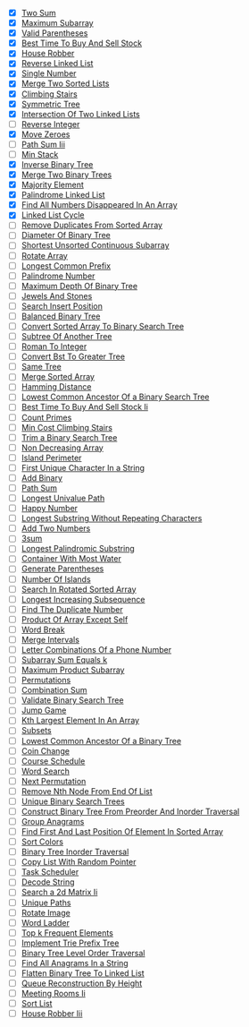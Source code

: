 - [x] [Two Sum](https://leetcode.com/problems/two-sum/)
- [x] [Maximum Subarray](https://leetcode.com/problems/maximum-subarray/)
- [x] [Valid Parentheses](https://leetcode.com/problems/valid-parentheses/)
- [x] [Best Time To Buy And Sell Stock](https://leetcode.com/problems/best-time-to-buy-and-sell-stock/)
- [x] [House Robber](https://leetcode.com/problems/house-robber/)
- [x] [Reverse Linked List](https://leetcode.com/problems/reverse-linked-list/)
- [x] [Single Number](https://leetcode.com/problems/single-number/)
- [x] [Merge Two Sorted Lists](https://leetcode.com/problems/merge-two-sorted-lists/)
- [x] [Climbing Stairs](https://leetcode.com/problems/climbing-stairs/)
- [x] [Symmetric Tree](https://leetcode.com/problems/symmetric-tree/)
- [x] [Intersection Of Two Linked Lists](https://leetcode.com/problems/intersection-of-two-linked-lists/)
- [ ] [Reverse Integer](https://leetcode.com/problems/reverse-integer/)
- [x] [Move Zeroes](https://leetcode.com/problems/move-zeroes/)
- [ ] [Path Sum Iii](https://leetcode.com/problems/path-sum-iii/)
- [ ] [Min Stack](https://leetcode.com/problems/min-stack/)
- [x] [Inverse Binary Tree](https://leetcode.com/problems/invert-binary-tree/)
- [x] [Merge Two Binary Trees](https://leetcode.com/problems/merge-two-binary-trees/)
- [x] [Majority Element](https://leetcode.com/problems/majority-element/)
- [x] [Palindrome Linked List](https://leetcode.com/problems/palindrome-linked-list/)
- [x] [Find All Numbers Disappeared In An Array](https://leetcode.com/problems/find-all-numbers-disappeared-in-an-array/)
- [x] [Linked List Cycle](https://leetcode.com/problems/linked-list-cycle/)
- [ ] [Remove Duplicates From Sorted Array](https://leetcode.com/problems/remove-duplicates-from-sorted-array/)
- [ ] [Diameter Of Binary Tree](https://leetcode.com/problems/diameter-of-binary-tree/)
- [ ] [Shortest Unsorted Continuous Subarray](https://leetcode.com/problems/shortest-unsorted-continuous-subarray/)
- [ ] [Rotate Array](https://leetcode.com/problems/rotate-array/)
- [ ] [Longest Common Prefix](https://leetcode.com/problems/longest-common-prefix/)
- [ ] [Palindrome Number](https://leetcode.com/problems/palindrome-number/)
- [ ] [Maximum Depth Of Binary Tree](https://leetcode.com/problems/maximum-depth-of-binary-tree/)
- [ ] [Jewels And Stones](https://leetcode.com/problems/jewels-and-stones/)
- [ ] [Search Insert Position](https://leetcode.com/problems/search-insert-position/)
- [ ] [Balanced Binary Tree](https://leetcode.com/problems/balanced-binary-tree/)
- [ ] [Convert Sorted Array To Binary Search Tree](https://leetcode.com/problems/convert-sorted-array-to-binary-search-tree/)
- [ ] [Subtree Of Another Tree](https://leetcode.com/problems/subtree-of-another-tree/)
- [ ] [Roman To Integer](https://leetcode.com/problems/roman-to-integer/)
- [ ] [Convert Bst To Greater Tree](https://leetcode.com/problems/convert-bst-to-greater-tree/)
- [ ] [Same Tree](https://leetcode.com/problems/same-tree/)
- [ ] [Merge Sorted Array](https://leetcode.com/problems/merge-sorted-array/)
- [ ] [Hamming Distance](https://leetcode.com/problems/hamming-distance/)
- [ ] [Lowest Common Ancestor Of a Binary Search Tree](https://leetcode.com/problems/lowest-common-ancestor-of-a-binary-search-tree/)
- [ ] [Best Time To Buy And Sell Stock Ii](https://leetcode.com/problems/best-time-to-buy-and-sell-stock-ii/)
- [ ] [Count Primes](https://leetcode.com/problems/count-primes/)
- [ ] [Min Cost Climbing Stairs](https://leetcode.com/problems/min-cost-climbing-stairs/)
- [ ] [Trim a Binary Search Tree](https://leetcode.com/problems/trim-a-binary-search-tree/)
- [ ] [Non Decreasing Array](https://leetcode.com/problems/non-decreasing-array/)
- [ ] [Island Perimeter](https://leetcode.com/problems/island-perimeter/)
- [ ] [First Unique Character In a String](https://leetcode.com/problems/first-unique-character-in-a-string/)
- [ ] [Add Binary](https://leetcode.com/problems/add-binary/)
- [ ] [Path Sum](https://leetcode.com/problems/path-sum/)
- [ ] [Longest Univalue Path](https://leetcode.com/problems/longest-univalue-path/)
- [ ] [Happy Number](https://leetcode.com/problems/happy-number/)
- [ ] [Longest Substring Without Repeating Characters](https://leetcode.com/problems/longest-substring-without-repeating-characters/)
- [ ] [Add Two Numbers](https://leetcode.com/problems/add-two-numbers/)
- [ ] [3sum](https://leetcode.com/problems/3sum/)
- [ ] [Longest Palindromic Substring](https://leetcode.com/problems/longest-palindromic-substring/)
- [ ] [Container With Most Water](https://leetcode.com/problems/container-with-most-water/)
- [ ] [Generate Parentheses](https://leetcode.com/problems/generate-parentheses/)
- [ ] [Number Of Islands](https://leetcode.com/problems/number-of-islands/)
- [ ] [Search In Rotated Sorted Array](https://leetcode.com/problems/search-in-rotated-sorted-array/)
- [ ] [Longest Increasing Subsequence](https://leetcode.com/problems/longest-increasing-subsequence/)
- [ ] [Find The Duplicate Number](https://leetcode.com/problems/find-the-duplicate-number/)
- [ ] [Product Of Array Except Self](https://leetcode.com/problems/product-of-array-except-self/)
- [ ] [Word Break](https://leetcode.com/problems/word-break/)
- [ ] [Merge Intervals](https://leetcode.com/problems/merge-intervals/)
- [ ] [Letter Combinations Of a Phone Number](https://leetcode.com/problems/letter-combinations-of-a-phone-number/)
- [ ] [Subarray Sum Equals k](https://leetcode.com/problems/subarray-sum-equals-k/)
- [ ] [Maximum Product Subarray](https://leetcode.com/problems/maximum-product-subarray/)
- [ ] [Permutations](https://leetcode.com/problems/permutations/)
- [ ] [Combination Sum](https://leetcode.com/problems/combination-sum/)
- [ ] [Validate Binary Search Tree](https://leetcode.com/problems/validate-binary-search-tree/)
- [ ] [Jump Game](https://leetcode.com/problems/jump-game/)
- [ ] [Kth Largest Element In An Array](https://leetcode.com/problems/kth-largest-element-in-an-array/)
- [ ] [Subsets](https://leetcode.com/problems/subsets/)
- [ ] [Lowest Common Ancestor Of a Binary Tree](https://leetcode.com/problems/lowest-common-ancestor-of-a-binary-tree/)
- [ ] [Coin Change](https://leetcode.com/problems/coin-change/)
- [ ] [Course Schedule](https://leetcode.com/problems/course-schedule/)
- [ ] [Word Search](https://leetcode.com/problems/word-search/)
- [ ] [Next Permutation](https://leetcode.com/problems/next-permutation/)
- [ ] [Remove Nth Node From End Of List](https://leetcode.com/problems/remove-nth-node-from-end-of-list/)
- [ ] [Unique Binary Search Trees](https://leetcode.com/problems/unique-binary-search-trees/)
- [ ] [Construct Binary Tree From Preorder And Inorder Traversal](https://leetcode.com/problems/construct-binary-tree-from-preorder-and-inorder-traversal/)
- [ ] [Group Anagrams](https://leetcode.com/problems/group-anagrams/)
- [ ] [Find First And Last Position Of Element In Sorted Array](https://leetcode.com/problems/find-first-and-last-position-of-element-in-sorted-array/)
- [ ] [Sort Colors](https://leetcode.com/problems/sort-colors/)
- [ ] [Binary Tree Inorder Traversal](https://leetcode.com/problems/binary-tree-inorder-traversal/)
- [ ] [Copy List With Random Pointer](https://leetcode.com/problems/copy-list-with-random-pointer/)
- [ ] [Task Scheduler](https://leetcode.com/problems/task-scheduler/)
- [ ] [Decode String](https://leetcode.com/problems/decode-string/)
- [ ] [Search a 2d Matrix Ii](https://leetcode.com/problems/search-a-2d-matrix-ii/)
- [ ] [Unique Paths](https://leetcode.com/problems/unique-paths/)
- [ ] [Rotate Image](https://leetcode.com/problems/rotate-image/)
- [ ] [Word Ladder](https://leetcode.com/problems/word-ladder/)
- [ ] [Top k Frequent Elements](https://leetcode.com/problems/top-k-frequent-elements/)
- [ ] [Implement Trie Prefix Tree](https://leetcode.com/problems/implement-trie-prefix-tree/)
- [ ] [Binary Tree Level Order Traversal](https://leetcode.com/problems/binary-tree-level-order-traversal/)
- [ ] [Find All Anagrams In a String](https://leetcode.com/problems/find-all-anagrams-in-a-string/)
- [ ] [Flatten Binary Tree To Linked List](https://leetcode.com/problems/flatten-binary-tree-to-linked-list/)
- [ ] [Queue Reconstruction By Height](https://leetcode.com/problems/queue-reconstruction-by-height/)
- [ ] [Meeting Rooms Ii](https://leetcode.com/problems/meeting-rooms-ii/)
- [ ] [Sort List](https://leetcode.com/problems/sort-list/)
- [ ] [House Robber Iii](https://leetcode.com/problems/house-robber-iii/)
